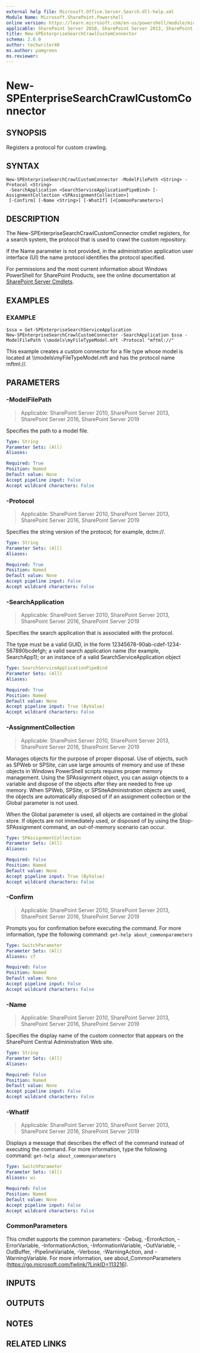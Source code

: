 ```yaml
---
external help file: Microsoft.Office.Server.Search.dll-help.xml
Module Name: Microsoft.SharePoint.Powershell
online version: https://learn.microsoft.com/en-us/powershell/module/microsoft.sharepoint.powershell/new-spenterprisesearchcrawlcustomconnector
applicable: SharePoint Server 2010, SharePoint Server 2013, SharePoint Server 2016, SharePoint Server 2019
title: New-SPEnterpriseSearchCrawlCustomConnector
schema: 2.0.0
author: techwriter40
ms.author: pamgreen
ms.reviewer:
---
```


# New-SPEnterpriseSearchCrawlCustomConnector

## SYNOPSIS
Registers a protocol for custom crawling.

## SYNTAX

```
New-SPEnterpriseSearchCrawlCustomConnector -ModelFilePath <String> -Protocol <String>
 -SearchApplication <SearchServiceApplicationPipeBind> [-AssignmentCollection <SPAssignmentCollection>]
 [-Confirm] [-Name <String>] [-WhatIf] [<CommonParameters>]
```

## DESCRIPTION
The New-SPEnterpriseSearchCrawlCustomConnector cmdlet registers, for a search system, the protocol that is used to crawl the custom repository.

If the Name parameter is not provided, in the administration application user interface (UI) the name protocol identifies the protocol specified.

For permissions and the most current information about Windows PowerShell for SharePoint Products, see the online documentation at [SharePoint Server Cmdlets](https://learn.microsoft.com/powershell/sharepoint/sharepoint-server/sharepoint-server-cmdlets).

## EXAMPLES

### EXAMPLE
```
$ssa = Get-SPEnterpriseSearchServiceApplication
New-SPEnterpriseSearchCrawlCustomConnector -SearchApplication $ssa -ModelFilePath \\models\myFileTypeModel.mft -Protocol "mftml://"
```

This example creates a custom connector for a file type whose model is located at \\\\models\myFileTypeModel.mft and has the protocol name mftml://.

## PARAMETERS

### -ModelFilePath

> Applicable: SharePoint Server 2010, SharePoint Server 2013, SharePoint Server 2016, SharePoint Server 2019

Specifies the path to a model file.

```yaml
Type: String
Parameter Sets: (All)
Aliases:

Required: True
Position: Named
Default value: None
Accept pipeline input: False
Accept wildcard characters: False
```

### -Protocol

> Applicable: SharePoint Server 2010, SharePoint Server 2013, SharePoint Server 2016, SharePoint Server 2019

Specifies the string version of the protocol; for example, dctm://.

```yaml
Type: String
Parameter Sets: (All)
Aliases:

Required: True
Position: Named
Default value: None
Accept pipeline input: False
Accept wildcard characters: False
```

### -SearchApplication

> Applicable: SharePoint Server 2010, SharePoint Server 2013, SharePoint Server 2016, SharePoint Server 2019

Specifies the search application that is associated with the protocol.

The type must be a valid GUID, in the form 12345678-90ab-cdef-1234-567890bcdefgh; a valid search application name (for example, SearchApp1); or an instance of a valid SearchServiceApplication object

```yaml
Type: SearchServiceApplicationPipeBind
Parameter Sets: (All)
Aliases:

Required: True
Position: Named
Default value: None
Accept pipeline input: True (ByValue)
Accept wildcard characters: False
```

### -AssignmentCollection

> Applicable: SharePoint Server 2010, SharePoint Server 2013, SharePoint Server 2016, SharePoint Server 2019

Manages objects for the purpose of proper disposal.
Use of objects, such as SPWeb or SPSite, can use large amounts of memory and use of these objects in Windows PowerShell scripts requires proper memory management.
Using the SPAssignment object, you can assign objects to a variable and dispose of the objects after they are needed to free up memory.
When SPWeb, SPSite, or SPSiteAdministration objects are used, the objects are automatically disposed of if an assignment collection or the Global parameter is not used.

When the Global parameter is used, all objects are contained in the global store.
If objects are not immediately used, or disposed of by using the Stop-SPAssignment command, an out-of-memory scenario can occur.

```yaml
Type: SPAssignmentCollection
Parameter Sets: (All)
Aliases:

Required: False
Position: Named
Default value: None
Accept pipeline input: True (ByValue)
Accept wildcard characters: False
```

### -Confirm

> Applicable: SharePoint Server 2010, SharePoint Server 2013, SharePoint Server 2016, SharePoint Server 2019

Prompts you for confirmation before executing the command.
For more information, type the following command: `get-help about_commonparameters`

```yaml
Type: SwitchParameter
Parameter Sets: (All)
Aliases: cf

Required: False
Position: Named
Default value: None
Accept pipeline input: False
Accept wildcard characters: False
```

### -Name

> Applicable: SharePoint Server 2010, SharePoint Server 2013, SharePoint Server 2016, SharePoint Server 2019

Specifies the display name of the custom connector that appears on the SharePoint Central Administration Web site.

```yaml
Type: String
Parameter Sets: (All)
Aliases:

Required: False
Position: Named
Default value: None
Accept pipeline input: False
Accept wildcard characters: False
```

### -WhatIf

> Applicable: SharePoint Server 2010, SharePoint Server 2013, SharePoint Server 2016, SharePoint Server 2019

Displays a message that describes the effect of the command instead of executing the command.
For more information, type the following command: `get-help about_commonparameters`

```yaml
Type: SwitchParameter
Parameter Sets: (All)
Aliases: wi

Required: False
Position: Named
Default value: None
Accept pipeline input: False
Accept wildcard characters: False
```

### CommonParameters
This cmdlet supports the common parameters: -Debug, -ErrorAction, -ErrorVariable, -InformationAction, -InformationVariable, -OutVariable, -OutBuffer, -PipelineVariable, -Verbose, -WarningAction, and -WarningVariable. For more information, see about_CommonParameters (https://go.microsoft.com/fwlink/?LinkID=113216).

## INPUTS

## OUTPUTS

## NOTES

## RELATED LINKS
